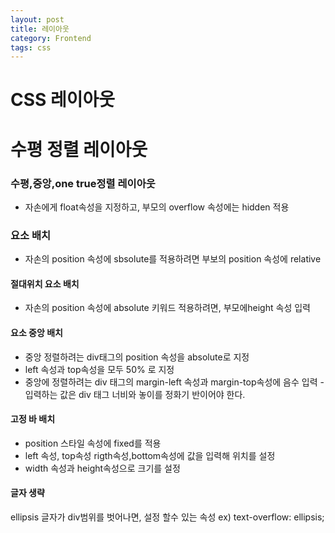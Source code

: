 ```yaml
---
layout: post
title: 레이아웃
category: Frontend
tags: css
---
```



# CSS 레이아웃 

# 수평 정렬 레이아웃
### 수평,중앙,one true정렬 레이아웃
* 자손에게 float속성을 지정하고, 부모의 overflow 속성에는 hidden 적용


### 요소 배치
* 자손의 position 속성에 sbsolute를 적용하려면 부보의 position 속성에 relative

#### 절대위치 요소 배치
* 자손의 position 속성에 absolute 키워드 적용하려면, 부모에height 속성 입력

#### 요소 중앙 배치
* 중앙 정렬하려는 div태그의 position 속성을 absolute로 지정
* left 속성과 top속성을 모두 50% 로 지정
* 중앙에 정렬하려는 div 태그의 margin-left 속성과 margin-top속성에 음수 입력
-입력하는 값은 div 태그 너비와 놓이를 정화기 반이어야 한다.
#### 고정 바 배치
* position 스타일 속성에 fixed를 적용
* left 속성, top속성 rigth속성,bottom속성에 값을 입력해 위치를 설정
* width 속성과 height속성으로 크기를 설정
#### 글자 생략
ellipsis 
글자가 div범위를 벗어나면, 설정 할수 있는 속성
ex) text-overflow: ellipsis;